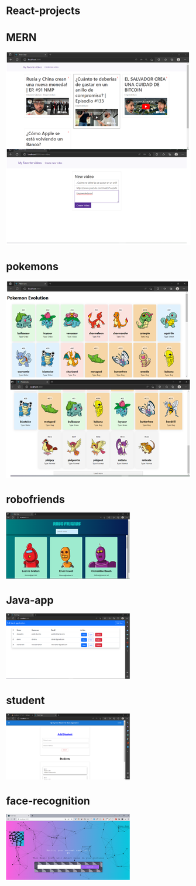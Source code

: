 # React-projects

# MERN
<img src="mern.PNG" alt="mern" style="zoom: 67%;" />

# pokemons
<img src="pokemon.PNG" alt="pokemon" style="zoom:67%;" />

# robofriends
<img src="robofriends.PNG" alt="robofriends" style="zoom: 33%;" />

# Java-app
<img src="Java-app.PNG" alt="robofriends" style="zoom: 33%;" />

# student
<img src="student.PNG" alt="robofriends" style="zoom: 33%;" />

# face-recognition
<img src="face.PNG" alt="robofriends" style="zoom: 33%;" />